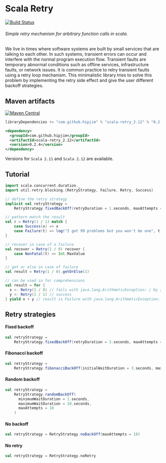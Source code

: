 Scala Retry
===========

[![Build Status](https://travis-ci.org/hipjim/scala-retry.svg?branch=master)](https://travis-ci.org/hipjim/scala-retry)

###### Simple retry mechanism for arbitrary function calls in scala.

We live in times where software systems are built by small services that are talking to each other.
In such systems, transient errors can occur and interfere with the normal program execution flow.
Transient faults are temporary abnormal conditions such as offline services, infrastructure faults, or network issues.
It is common practice to retry transient faults using a retry loop mechanism.
This minimalistic library tries to solve this problem by implementing the retry side effect
and give the user different backoff strategies.

## Maven artifacts

[![Maven Central](https://maven-badges.herokuapp.com/maven-central/com.github.hipjim/scala-retry_2.12/badge.svg)](https://maven-badges.herokuapp.com/maven-central/com.github.hipjim/scala-retry_2.12)

```scala
libraryDependencies += "com.github.hipjim" % "scala-retry_2.12" % "0.2.4"
```

```xml
<dependency>
  <groupId>com.github.hipjim</groupId>
  <artifactId>scala-retry_2.12</artifactId>
  <version>0.2.4</version>
</dependency>
```

Versions for ```Scala 2.11``` and ```Scala 2.12``` are available.

## Tutorial

```scala
import scala.concurrent.duration._
import util.retry.blocking.{RetryStrategy, Failure, Retry, Success}

// define the retry strategy
implicit val retryStrategy =
    RetryStrategy.fixedBackOff(retryDuration = 1.seconds, maxAttempts = 2)

// pattern match the result
val r = Retry(1 / 1) match {
    case Success(x) => x
    case Failure(t) => log("I got 99 problems but you won't be one", t)
}

// recover in case of a failure
val recover = Retry(1 / 0) recover {
    case NonFatal(t) => Int.MaxValue
}

// get or else in case of failure
val result = Retry(1 / 0).getOrElse(1)

// can be used in for comprehensions
val result = for {
  x <- Retry(1 / 0) // fails with java.lang.ArithmeticException: / by zero
  y <- Retry(1 / 1) // success
} yield x + y // result is Failure with java.lang.ArithmeticException: / by zero

```
## Retry strategies

#### Fixed backoff
```scala
val retryStrategy =
    RetryStrategy.fixedBackOff(retryDuration = 3.seconds, maxAttempts = 5)
```

#### Fibonacci backoff
```scala
val retryStrategy =
    RetryStrategy.fibonacciBackOff(initialWaitDuration = 3.seconds, maxAttempts = 5)
```

#### Random backoff
```scala
val retryStrategy =
    RetryStrategy.randomBackOff(
      minimumWaitDuration = 1.seconds, 
      maximumWaitDuration = 10.seconds, 
      maxAttempts = 10
    )
```

#### No backoff
```scala
val retryStrategy = RetryStrategy.noBackOff(maxAttempts = 10)
```    
#### No retry
```scala
val retryStrategy = RetryStrategy.noRetry
```
